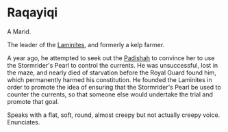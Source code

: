# Raqayiqi

A Marid.

The leader of the [Laminites](../Laminites.md), and formerly a kelp farmer.

A year ago, he attempted to seek out the [Padishah](../Kalbari.md) to convince her to use the Stormrider's Pearl to control the currents. He was unsuccessful, lost in the maze, and nearly died of starvation before the Royal Guard found him, which permanently harmed his constitution. He founded the Laminites in order to promote the idea of ensuring that the Stormrider's Pearl be used to counter the currents, so that someone else would undertake the trial and promote that goal.

Speaks with a flat, soft, round, almost creepy but not actually creepy voice. Enunciates.
